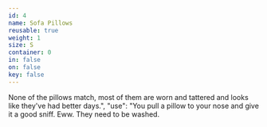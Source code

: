 ```yaml
---
id: 4
name: Sofa Pillows
reusable: true
weight: 1
size: S
container: 0
in: false
on: false
key: false
---
```

None of the pillows match, most of them are worn and tattered and looks like they've had better days.",
    "use": "You pull a pillow to your nose and give it a good sniff.  Eww.  They need to be washed.
